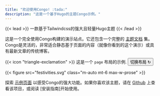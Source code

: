 ```yaml
---
title: "欢迎使用Congo! :tada:"
description: "这是一个基于Hugo的主题Congo示例。"
---
```


{{< lead >}}
一款基于Tailwindcss的强大且轻量Hugo主题
{{< /lead >}}

这是一个完全使用Congo构建的演示站点。它还包含一个完整的 [主题文档]() 集。Congo是灵活的，非常适合静态基于页面的内容（就像你看到的这个演示）或具有最新文章的传统博客。

<div class="flex px-4 py-2 mb-8 text-base rounded-md bg-primary-100 dark:bg-primary-900">
  <span class="flex items-center pe-3 text-primary-400">
    {{< icon "triangle-exclamation" >}}
  </span>
  <span class="flex items-center justify-between grow dark:text-neutral-300">
    <span class="prose dark:prose-invert">这是一个 <code id="layout">page</code> 布局的示例.</span>
    <button
      id="switch-layout-button"
      class="px-4 !text-neutral !no-underline rounded-md bg-primary-600 hover:!bg-primary-500 dark:bg-primary-800 dark:hover:!bg-primary-700"
    >
      切换布局 &orarr;
    </button>
  </span>
</div>

{{< figure src="festivities.svg" class="m-auto mt-6 max-w-prose" >}}

探索 [示例页面]() 以感受Congo的强大功能。如果你喜欢该主题，请在 [Github](https://github.com/jpanther/congo) 上查看该项目，或阅读 [安装指南]开始使用。
